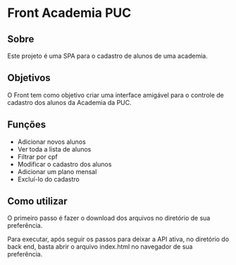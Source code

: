 # Front Academia PUC


## Sobre
Este projeto é uma SPA para o cadastro de alunos de uma academia.


## Objetivos
O Front tem como objetivo criar uma interface amigável para o controle de cadastro dos alunos da Academia da PUC.


## Funções
* Adicionar novos alunos
* Ver toda a lista de alunos
* Filtrar por cpf
* Modificar o cadastro dos alunos
* Adicionar um plano mensal
* Excluí-lo do cadastro



## Como utilizar
O primeiro passo é fazer o download dos arquivos no diretório de sua preferência.

Para executar, após seguir os passos para deixar a API ativa, no diretório do back end, basta abrir o arquivo index.html no navegador de sua preferência.
